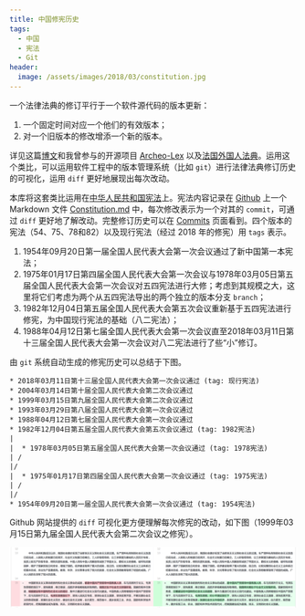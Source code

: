 ```yaml
---
title: 中国修宪历史
tags:
  - 中国
  - 宪法
  - Git
header:
  image: /assets/images/2018/03/constitution.jpg
---
```



一个法律法典的修订平行于一个软件源代码的版本更新：

1. 一个固定时间对应一个他们的有效版本；
2. 对一个旧版本的修改增添一个新的版本。

详见这篇[博文](http://www.litianyi.me/2017/01/01/lois-github/)和我曾参与的开源项目 [Archeo-Lex](https://github.com/Legilibre/Archeo-Lex) 以及[法国外国人法典](https://github.com/tianyikillua/ceseda)。运用这个类比，可以运用软件工程中的版本管理系统（比如 `git`）进行法律法典修订历史的可视化，运用 `diff` 更好地展现出每次改动。

本库将这套类比运用在[中华人民共和国宪法](https://zh.wikipedia.org/zh-hans/中华人民共和国宪法)上。宪法内容记录在 [Github](https://github.com/tianyikillua/chinese-constitution) 上一个 Markdown 文件 [Constitution.md](https://github.com/tianyikillua/chinese-constitution/blob/master/Constitution.md) 中，每次修改表示为一个对其的 `commit`，可通过 `diff` 更好地了解改动。完整修订历史可以在 [Commits](https://github.com/tianyikillua/chinese-constitution/commits) 页面看到。四个版本的宪法（54、75、78和82）以及现行宪法（经过 2018 年的修宪）用 `tags` 表示。

1. 1954年09月20日第一届全国人民代表大会第一次会议通过了新中国第一本宪法；
2. 1975年01月17日第四届全国人民代表大会第一次会议与1978年03月05日第五届全国人民代表大会第一次会议对五四宪法进行大修；考虑到其规模之大，这里将它们考虑为两个从五四宪法导出的两个独立的版本分支 `branch`；
3. 1982年12月04日第五届全国人民代表大会第五次会议重新基于五四宪法进行修宪，为中国现行宪法的基础（八二宪法）；
4. 1988年04月12日第七届全国人民代表大会第一次会议直至2018年03月11日第十三届全国人民代表大会第一次会议对八二宪法进行了些“小”修订。

由 `git` 系统自动生成的修宪历史可以总结于下图。

```
* 2018年03月11日第十三届全国人民代表大会第一次会议通过 (tag: 现行宪法)
* 2004年03月14日第十届全国人民代表大会第二次会议通过
* 1999年03月15日第九届全国人民代表大会第二次会议通过
* 1993年03月29日第八届全国人民代表大会第一次会议通过
* 1988年04月12日第七届全国人民代表大会第一次会议通过
* 1982年12月04日第五届全国人民代表大会第五次会议通过 (tag: 1982宪法)
|
|  * 1978年03月05日第五届全国人民代表大会第一次会议通过 (tag: 1978宪法)
| /
|/ 
|  * 1975年01月17日第四届全国人民代表大会第一次会议通过 (tag: 1975宪法)
| /
|/  
* 1954年09月20日第一届全国人民代表大会第一次会议通过 (tag: 1954宪法)
```
Github 网站提供的 `diff` 可视化更方便理解每次修宪的改动，如下图（1999年03月15日第九届全国人民代表大会第二次会议之修宪）。

[![](https://github.com/tianyikillua/chinese-constitution-src/raw/master/misc/diff.png)](https://github.com/tianyikillua/chinese-constitution-src/raw/master/misc/diff.png)